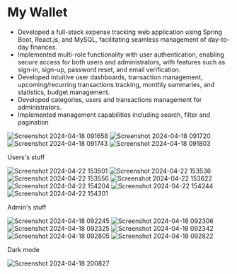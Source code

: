 # My Wallet

- Developed a full-stack expense tracking web application using Spring Boot, React.js, and MySQL, facilitating seamless management of day-to-day finances.
- Implemented multi-role functionality with user authentication, enabling secure access for both users and administrators, with features such as sign-in, sign-up, password reset, and email verification.
- Developed intuitive user dashboards, transaction management, upcoming/recurring transactions tracking, monthly summaries, and statistics, budget management.
- Developed categories, users and transactions management for administrators.
- Implemented management capabilities including search, filter and pagination
  

![Screenshot 2024-04-18 091658](https://github.com/DharshiBalasubramaniyam/Fullstack-Expense-Tracker/assets/139672976/7637b70d-8b9f-485e-84f6-bce3c940f3f2)
![Screenshot 2024-04-18 091720](https://github.com/DharshiBalasubramaniyam/Fullstack-Expense-Tracker/assets/139672976/f58e2e13-7db4-439a-b371-ce9b6e5838c7)
![Screenshot 2024-04-18 091743](https://github.com/DharshiBalasubramaniyam/Fullstack-Expense-Tracker/assets/139672976/dbcfdbd2-d515-4197-b5ff-11ba0aed2dcf)
![Screenshot 2024-04-18 091803](https://github.com/DharshiBalasubramaniyam/Fullstack-Expense-Tracker/assets/139672976/9d271a52-1444-4739-afe4-f51aa616d55e)

Users's stuff

![Screenshot 2024-04-22 153501](https://github.com/DharshiBalasubramaniyam/Fullstack-Expense-Tracker/assets/139672976/a8e6d65b-626f-493e-922d-dd7c26d8294c)
![Screenshot 2024-04-22 153536](https://github.com/DharshiBalasubramaniyam/Fullstack-Expense-Tracker/assets/139672976/ed01d05e-cead-43c5-8959-6b64615fee43)
![Screenshot 2024-04-22 153556](https://github.com/DharshiBalasubramaniyam/Fullstack-Expense-Tracker/assets/139672976/40ab0b82-b38d-4a19-9044-d226e3f345ed)
![Screenshot 2024-04-22 153622](https://github.com/DharshiBalasubramaniyam/Fullstack-Expense-Tracker/assets/139672976/8f8bef4e-6735-464f-a180-f2bc17633b1b)
![Screenshot 2024-04-22 154204](https://github.com/DharshiBalasubramaniyam/Fullstack-Expense-Tracker/assets/139672976/994d23f0-e7c1-42a6-9571-44fd4353396e)
![Screenshot 2024-04-22 154244](https://github.com/DharshiBalasubramaniyam/Fullstack-Expense-Tracker/assets/139672976/7e43cb13-6187-4af0-8900-66afef908f66)
![Screenshot 2024-04-22 154301](https://github.com/DharshiBalasubramaniyam/Fullstack-Expense-Tracker/assets/139672976/1b308447-f5ef-4f26-826b-0e9f42e5914f)



Admin's stuff

![Screenshot 2024-04-18 092245](https://github.com/DharshiBalasubramaniyam/Fullstack-Expense-Tracker/assets/139672976/06454812-f542-4404-b9bf-e7d9b96b043d)
![Screenshot 2024-04-18 092306](https://github.com/DharshiBalasubramaniyam/Fullstack-Expense-Tracker/assets/139672976/a024fadc-5f6a-4e3f-96f6-f38dd1f6b477)
![Screenshot 2024-04-18 092325](https://github.com/DharshiBalasubramaniyam/Fullstack-Expense-Tracker/assets/139672976/5e93095e-f4be-4245-b3a4-8653cd9fea27)
![Screenshot 2024-04-18 092342](https://github.com/DharshiBalasubramaniyam/Fullstack-Expense-Tracker/assets/139672976/5d40498e-ec3b-4559-ba15-efdf9c248d22)
![Screenshot 2024-04-18 092805](https://github.com/DharshiBalasubramaniyam/Fullstack-Expense-Tracker/assets/139672976/aa94d2da-0080-421b-a191-d2ff9fb4472f)
![Screenshot 2024-04-18 092822](https://github.com/DharshiBalasubramaniyam/Fullstack-Expense-Tracker/assets/139672976/6cb49c2c-8317-4cec-ad16-b9496d97b16f)

Dark mode

![Screenshot 2024-04-18 200827](https://github.com/DharshiBalasubramaniyam/Fullstack-Expense-Tracker/assets/139672976/dc74244a-628d-4da7-ba53-96701a949434)


